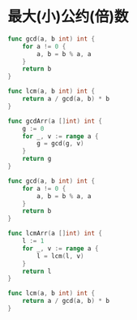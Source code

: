 # 最大(小)公约(倍)数

```go showLineNumbers title="辗转相除法"
func gcd(a, b int) int {
	for a != 0 {
		a, b = b % a, a
	}
	return b
}
```

```go showLineNumbers title="最小公倍数"
func lcm(a, b int) int { 
	return a / gcd(a, b) * b 
}
```

```go showLineNumbers
func gcdArr(a []int) int {
	g := 0
	for _, v := range a {
		g = gcd(g, v)
	}
	return g
}

func gcd(a, b int) int {
	for a != 0 {
		a, b = b % a, a
	}
	return b
}
```

```go showLineNumbers
func lcmArr(a []int) int {
	l := 1
	for _, v := range a {
		l = lcm(l, v)
	}
	return l
}

func lcm(a, b int) int { 
	return a / gcd(a, b) * b 
}
```
